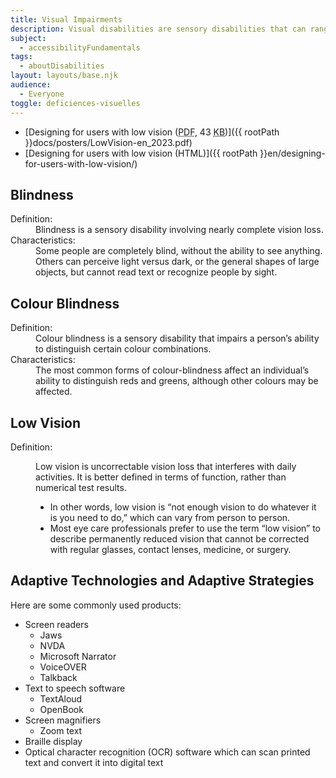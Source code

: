 ```yaml
---
title: Visual Impairments
description: Visual disabilities are sensory disabilities that can range from some amount of vision loss, loss of visual acuity, or increased or decreased sensitivity to specific or bright colours, to complete or uncorrectable loss of vision in either or both eyes.
subject:
  - accessibilityFundamentals
tags:
  - aboutDisabilities
layout: layouts/base.njk
audience:
  - Everyone
toggle: deficiences-visuelles
---
```


- [Designing for users with low vision (<abbr title="Portable Document Format">PDF</abbr>, 43 <abbr title="KiloByte">KB</abbr>)]({{ rootPath }}docs/posters/LowVision-en_2023.pdf)
- [Designing for users with low vision (HTML)]({{ rootPath }}en/designing-for-users-with-low-vision/)

## Blindness

<dl>
  <dt>Definition:</dt>
  <dd>Blindness is a sensory disability involving nearly complete vision loss.</dd>
  <dt>Characteristics:</dt>
  <dd>Some people are completely blind, without the ability to see anything. Others can perceive light versus dark, or the general shapes of large objects, but cannot read text or recognize people by sight.</dd>
</dl>

## Colour Blindness

<dl>
  <dt>Definition:</dt>
  <dd>Colour blindness is a sensory disability that impairs a person’s ability to distinguish certain colour combinations.</dd>
  <dt>Characteristics:</dt>
  <dd>The most common forms of colour-blindness affect an individual’s ability to distinguish reds and greens, although other colours may be affected.</dd>
</dl>

## Low Vision

<dl>
  <dt>Definition:</dt>
  <dd>

Low vision is uncorrectable vision loss that interferes with daily activities. It is better defined in terms of function, rather than numerical test results.

- In other words, low vision is “not enough vision to do whatever it is you need to do,” which can vary from person to person.
- Most eye care professionals prefer to use the term “low vision” to describe permanently reduced vision that cannot be corrected with regular glasses, contact lenses, medicine, or surgery.

</dd>
</dl>

## Adaptive Technologies and Adaptive Strategies

Here are some commonly used products:

- Screen readers
  - Jaws
  - NVDA
  - Microsoft Narrator
  - VoiceOVER
  - Talkback
- Text to speech software
  - TextAloud
  - OpenBook
- Screen magnifiers
  - Zoom text
- Braille display
- Optical character recognition (OCR) software which can scan printed text and convert it into digital text
